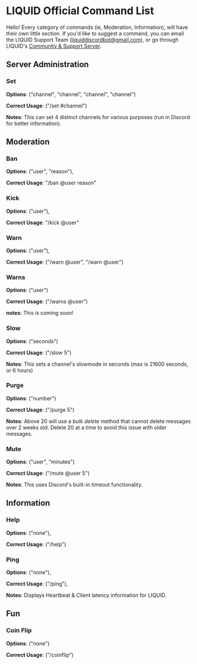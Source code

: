 # LIQUID Official Command List
Hello! Every category of commands (ie, Moderation, Information), will have their own little section.
If you'd like to suggest a command, you can email the LIQUID Support Team (<liquiddiscordbot@gmail.com>), or go through LIQUID's [Community & Support Server](https://discord.gg/jZbqmT8b5D).

## Server Administration
### Set

**Options**: ("channel", "channel", "channel", "channel")

**Correct Usage**: ("/set #channel")

**Notes**: This can set 4 distinct channels for various purposes (run in Discord for better information).

## Moderation
### Ban

**Options**: ("user", "reason"),
  
**Correct Usage**: "/ban @user reason"
  
### Kick

  **Options**: ("user"),
  
  **Correct Usage**: "/kick @user"
  
### Warn

**Options**: ("user"),
  
**Correct Usage**: ("/warn @user", "/warn @user")
  
### Warns

**Options**: ("user") 
  
**Correct Usage**: ("/warns @user")
  
**notes**: This is coming soon!

### Slow

**Options**: ("seconds")

**Correct Usage**: ("/slow 5")

**Notes**: This sets a channel's slowmode in seconds (max is 21600 seconds, or 6 hours)

### Purge

**Options**: ("number")

**Correct Usage**: ("/purge 5")

**Notes**: Above 20 will use a *bulk delete* method that cannot delete messages over 2 weeks old. Delete 20 at a time to avoid this issue with older messages.

### Mute

**Options**: ("user", "minutes")

**Correct Usage**: ("/mute @user 5")

**Notes**: This uses Discord's built-in timeout functionality.
  
## Information
### Help

**Options**: ("none"),
 
**Correct Usage**: ("/help")

### Ping 

**Options**: ("none"),

**Correct Usage**: ("/ping"),

**Notes**: Displays Heartbeat & Client latency information for LIQUID.

## Fun
### Coin Flip

**Options**: ("none")

**Correct Usage**: ("/coinflip")
